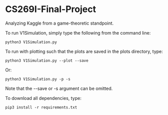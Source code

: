 # CS269I-Final-Project
Analyzing Kaggle from a game-theoretic standpoint.

To run V1Simulation, simply type the following from the command line:
```
python3 V1Simulation.py
```

To run with plotting such that the plots are saved in the plots directory, type:
```
python3 V1Simulation.py --plot --save
```
Or:
```
python3 V1Simulation.py -p -s
```
Note that the --save or -s argument can be omitted.

To download all dependencies, type:
```
pip3 install -r requirements.txt
```
